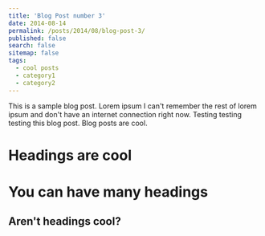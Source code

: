 ```yaml
---
title: 'Blog Post number 3'
date: 2014-08-14
permalink: /posts/2014/08/blog-post-3/
published: false
search: false
sitemap: false
tags:
  - cool posts
  - category1
  - category2
---
```


This is a sample blog post. Lorem ipsum I can't remember the rest of lorem ipsum and don't have an internet connection right now. Testing testing testing this blog post. Blog posts are cool. 

Headings are cool
======

You can have many headings
======

Aren't headings cool?
------